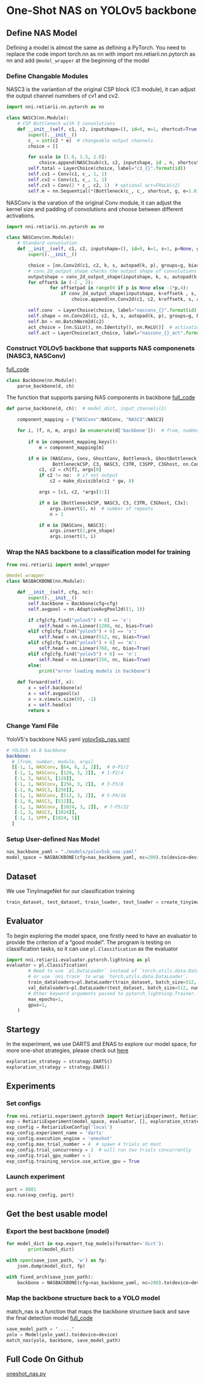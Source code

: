 # One-Shot NAS on YOLOv5 backbone


## Define NAS Model 
Defining a model is almost the same as defining a PyTorch. You need to replace the code import torch.nn as nn with import nni.retiarii.nn.pytorch as nn and add `@model_wrapper` at the beginning of the model 

### Define Changable Modules

NASC3 is the variantion of the original CSP block (C3 module), it can adjust the output channel numnbers of cv1 and cv2. 
```python
import nni.retiarii.nn.pytorch as nn

class NASC3(nn.Module):
    # CSP Bottleneck with 3 convolutions
    def __init__(self, c1, c2, inputshape=(), id=0, n=1, shortcut=True, g=1, e=0.5):  # ch_in, ch_out, number, shortcut, groups, expansion
        super().__init__()
        c_ = int(c2 * e)  # changeable output channels
        choice = []

        for scale in [1.0, 1.5, 2.0]:
            choice.append(NASC3sub(c1, c2, inputshape, id , n, shortcut, g, e, scale))
        self.total = LayerChoice(choice, label="c3_{}".format(id))
        self.cv1 = Conv(c1, c_, 1, 1)
        self.cv2 = Conv(c1, c_, 1, 1)
        self.cv3 = Conv(2 * c_, c2, 1)  # optional act=FReLU(c2)
        self.m = nn.Sequential(*(Bottleneck(c_, c_, shortcut, g, e=1.0) for _ in range(n)))
```

NASConv is the varation of the original Conv module, it can adjust the kernel size and padding of convolutions and choose between different activations. 

```python
import nni.retiarii.nn.pytorch as nn

class NASConv(nn.Module):
    # Standard convolution
    def __init__(self, c1, c2, inputshape=(), id=0, k=1, s=1, p=None, g=1, act=True):  # ch_in, ch_out, kernel, stride, padding, groups
        super().__init__()

        choice = [nn.Conv2d(c1, c2, k, s, autopad(k, p), groups=g, bias=False)]
        # conv_2d_output_shape checks the output shape of convolutions (to make sure output size is the same)
        outputshape = conv_2d_output_shape(inputshape, k, s, autopad(k, p))
        for offsetk in (-2 , 2):
                for offsetpad in range(0 if p is None else -1*p,4):
                    if conv_2d_output_shape(inputshape, k+offsetk , s, autopad(k, p)+offsetpad) == outputshape:
                        choice.append(nn.Conv2d(c1, c2, k+offsetk, s, autopad(k, p)+offsetpad, groups=g, bias=False))

        self.conv  = LayerChoice(choice, label="nasconv_{}".format(id))
        self.shape = nn.Conv2d(c1, c2, k, s, autopad(k, p), groups=g, bias=False)
        self.bn = nn.BatchNorm2d(c2)
        act_choice = [nn.SiLU(), nn.Identity(), nn.ReLU()]  # activation choices
        self.act = LayerChoice(act_choice, label="nasconv_{}_act".format(id))
```


### Construct YOLOv5 backbone that supports NAS componenets (NASC3, NASConv) 
[full_code](https://github.com/Raychen0617/yolov5_optimization/blob/master/models/yolo.py#L359)
```python
class Backbone(nn.Module):
    parse_backbone(d, ch)
```
The function that supports parsing NAS components in backbone
[full_code](https://github.com/Raychen0617/yolov5_optimization/blob/master/models/yolo.py#L520)
```python
def parse_backbone(d, ch):  # model_dict, input_channels(3)

    component_mapping = {"NASConv":NASConv, "NASC3":NASC3}

    for i, (f, n, m, args) in enumerate(d['backbone']):  # from, number, module, args
        
        if m in component_mapping.keys():
            m = component_mapping[m]

        if m in (NASConv, Conv, GhostConv, Bottleneck, GhostBottleneck, SPP, SPPF, DWConv, MixConv2d, Focus, CrossConv,
                 BottleneckCSP, C3, NASC3, C3TR, C3SPP, C3Ghost, nn.ConvTranspose2d, DWConvTranspose2d, C3x):
            c1, c2 = ch[f], args[0]
            if c2 != no:  # if not output
                c2 = make_divisible(c2 * gw, 8)

            args = [c1, c2, *args[1:]]

            if m in [BottleneckCSP, NASC3, C3, C3TR, C3Ghost, C3x]:
                args.insert(2, n)  # number of repeats
                n = 1

            if m in [NASConv, NASC3]:
                args.insert(2,pre_shape)
                args.insert(3, i)
```

### Wrap the NAS backbone to a classification model for training 
```python
from nni.retiarii import model_wrapper

@model_wrapper
class NASBACKBONE(nn.Module):

    def __init__(self, cfg, nc):
        super().__init__()
        self.backbone = Backbone(cfg=cfg)
        self.avgpool = nn.AdaptiveAvgPool2d((1, 1))

        if cfg[cfg.find("yolov5") + 6] == 'x':
            self.head = nn.Linear(1280, nc, bias=True)
        elif cfg[cfg.find("yolov5") + 6] == 's':
            self.head = nn.Linear(512, nc, bias=True)
        elif cfg[cfg.find("yolov5") + 6] == 'm':
            self.head = nn.Linear(768, nc, bias=True)
        elif cfg[cfg.find("yolov5") + 6] == 'n':
            self.head = nn.Linear(256, nc, bias=True)
        else:
            print("error loading models in backbone")
    
    def forward(self, x):
        x = self.backbone(x)
        x = self.avgpool(x)
        x = x.view(x.size(0), -1)
        x = self.head(x)
        return x
```

### Change Yaml File 

YoloV5's backbone NAS yaml [yolov5sb_nas.yaml](https://github.com/Raychen0617/yolov5_optimization/blob/master/models/yolov5sb_nas.yaml)
```yaml
# YOLOv5 v6.0 backbone
backbone:
  # [from, number, module, args]
  [[-1, 1, NASConv, [64, 6, 2, 2]],  # 0-P1/2
   [-1, 1, NASConv, [128, 3, 2]],  # 1-P2/4
   [-1, 3, NASC3, [128]],
   [-1, 1, NASConv, [256, 3, 2]],  # 3-P3/8
   [-1, 6, NASC3, [256]],
   [-1, 1, NASConv, [512, 3, 2]],  # 5-P4/16
   [-1, 9, NASC3, [512]],
   [-1, 1, NASConv, [1024, 3, 2]],  # 7-P5/32
   [-1, 3, NASC3, [1024]],
   [-1, 1, SPPF, [1024, 5]]
  ]
```

### Setup User-defined Nas Model 
```python
nas_backbone_yaml = "./models/yolov5sb_nas.yaml"
model_space = NASBACKBONE(cfg=nas_backbone_yaml, nc=200).to(device=device)
```

## Dataset
We use TinyImageNet for our classification training

```python
train_dataset, test_dataset, train_loader, test_loader = create_tinyimagenet(batchsize=1024)
```

## Evaluator

To begin exploring the model space, one firstly need to have an evaluator to provide the criterion of a “good model”.  The program is testing on classification tasks, so it can use `pl.Classification` as the evaluator


```python
import nni.retiarii.evaluator.pytorch.lightning as pl
evaluator = pl.Classification(
        # Need to use `pl.DataLoader` instead of `torch.utils.data.DataLoader` here,
        # or use `nni.trace` to wrap `torch.utils.data.DataLoader`.
        train_dataloaders=pl.DataLoader(train_dataset, batch_size=512, num_workers=10),
        val_dataloaders=pl.DataLoader(test_dataset, batch_size=512, num_workers=10),
        # Other keyword arguments passed to pytorch_lightning.Trainer.
        max_epochs=1,
        gpus=1,
    )
```

## Startegy

In the experiment, we use DARTS and ENAS to explore our model space, for more one-shot strategies, please check out [here](https://nni.readthedocs.io/en/latest/nas/exploration_strategy.html)
```python
exploration_strategy = strategy.DARTS()
exploration_strategy = strategy.ENAS()
```

## Experiments
### Set configs 

```python
from nni.retiarii.experiment.pytorch import RetiariiExperiment, RetiariiExeConfig
exp = RetiariiExperiment(model_space, evaluator, [], exploration_strategy)
exp_config = RetiariiExeConfig('local')
exp_config.experiment_name = 'darts'
exp_config.execution_engine = 'oneshot'
exp_config.max_trial_number = 4  # spawn 4 trials at most
exp_config.trial_concurrency = 2  # will run two trials concurrently
exp_config.trial_gpu_number = 1
exp_config.training_service.use_active_gpu = True
```

### Launch experiment 
```python
port = 8081
exp.run(exp_config, port)
```

## Get the best usable model 

### Export the best backbone (model) 
```python
for model_dict in exp.export_top_models(formatter='dict'):
        print(model_dict)

with open(save_json_path, 'w') as fp:
    json.dump(model_dict, fp)

with fixed_arch(save_json_path):
    backbone = NASBACKBONE(cfg=nas_backbone_yaml, nc=200).to(device=device)
```

### Map the backbone structure back to a YOLO model 

match_nas is a function that maps the backbone structure back and save the final detection model [full_code](https://github.com/Raychen0617/yolov5_optimization/blob/master/optimizer/match.py#L47)
```python
save_model_path = "....."
yolo = Model(yolo_yaml).to(device=device) 
match_nas(yolo, backbone, save_model_path)
```


## Full Code On Github
[oneshot_nas.py](https://github.com/Raychen0617/yolov5_optimization/blob/master/oneshot_nas.py)
